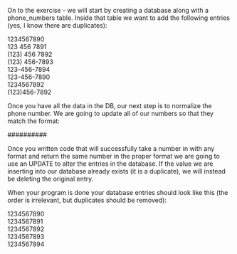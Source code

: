 On to the exercise - we will start by creating a database along with a phone_numbers table. Inside that table we want to add the following entries (yes, I know there are duplicates):

1234567890  
123 456 7891  
(123) 456 7892  
(123) 456-7893  
123-456-7894  
123-456-7890  
1234567892  
(123)456-7892  

Once you have all the data in the DB, our next step is to normalize the phone number. We are going to update all of our numbers so that they match the format:

##########

Once you written code that will successfully take a number in with any format and return the same number in the proper format we are going to use an UPDATE to alter the entries in the database. If the value we are inserting into our database already exists (it is a duplicate), we will instead be deleting the original entry.

When your program is done your database entries should look like this (the order is irrelevant, but duplicates should be removed):

1234567890  
1234567891  
1234567892  
1234567893  
1234567894  
